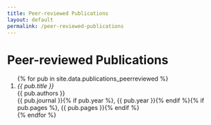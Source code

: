 ```yaml
---
title: Peer-reviewed Publications
layout: default
permalink: /peer-reviewed-publications
---
```


# Peer-reviewed Publications

<ol class="pub-list">
{% for pub in site.data.publications_peerreviewed %}
  <li class="pub-item">
    <div class="pub-title"><em>{{ pub.title }}</em></div>
    <div class="pub-authors">{{ pub.authors }}</div>
    <div class="pub-meta">{{ pub.journal }}{% if pub.year %}, {{ pub.year }}{% endif %}{% if pub.pages %}, {{ pub.pages }}{% endif %}</div>
  </li>
{% endfor %}
</ol>
